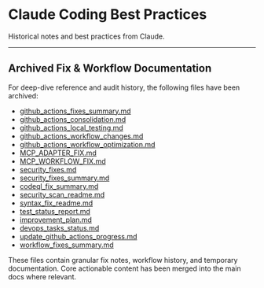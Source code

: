# Claude Coding Best Practices

Historical notes and best practices from Claude.

---

## Archived Fix & Workflow Documentation

For deep-dive reference and audit history, the following files have been archived:

- [github_actions_fixes_summary.md](../../github_actions_fixes_summary.md)
- [github_actions_consolidation.md](../../github_actions_consolidation.md)
- [github_actions_local_testing.md](../../github_actions_local_testing.md)
- [github_actions_workflow_changes.md](../../github_actions_workflow_changes.md)
- [github_actions_workflow_optimization.md](../../github_actions_workflow_optimization.md)
- [MCP_ADAPTER_FIX.md](../../MCP_ADAPTER_FIX.md)
- [MCP_WORKFLOW_FIX.md](../../MCP_WORKFLOW_FIX.md)
- [security_fixes.md](../../security_fixes.md)
- [security_fixes_summary.md](../../security_fixes_summary.md)
- [codeql_fix_summary.md](../../codeql_fix_summary.md)
- [security_scan_readme.md](../../security_scan_readme.md)
- [syntax_fix_readme.md](../../syntax_fix_readme.md)
- [test_status_report.md](../../test_status_report.md)
- [improvement_plan.md](../../improvement_plan.md)
- [devops_tasks_status.md](../../devops_tasks_status.md)
- [update_github_actions_progress.md](../../update_github_actions_progress.md)
- [workflow_fixes_summary.md](../../workflow_fixes_summary.md)

These files contain granular fix notes, workflow history, and temporary documentation. Core actionable content has been merged into the main docs where relevant.